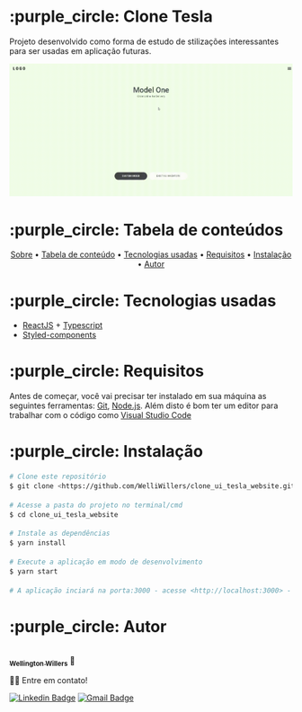 <div id="sobre"> 
  <h1>:purple_circle: Clone Tesla</h1>

  <p>
    Projeto desenvolvido como forma de estudo de stilizações interessantes para ser usadas em aplicação futuras.
  </p>
  
  <img src="https://github.com/WelliWillers/clone_ui_tesla_website/blob/main/public/git.gif">
</div>


<div id="tabela-de-conteudo"> 
  <h1>:purple_circle: Tabela de conteúdos</h1>
  
  <p align="center">
    <a href="#sobre">Sobre</a> •
    <a href="#tabela-de-conteudo"> Tabela de conteúdo</a> • 
    <a href="#tecnologias-usadas"> Tecnologias usadas</a> • 
    <a href="#requisitos"> Requisitos</a> • 
    <a href="#instalacao"> Instalação</a> • 
   <a href="#autor"> Autor</a>
  </p>
</div>


<div id="tecnologias-usadas"> 
  <h1> :purple_circle: Tecnologias usadas</h1>
 </div>
 
- [ReactJS](https://reactjs.org/) + [Typescript](https://www.typescriptlang.org/)
- [Styled-components](https://styled-components.com/)


<div id="requisitos"> 
  <h1>:purple_circle: Requisitos</h1>
</div>

Antes de começar, você vai precisar ter instalado em sua máquina as seguintes ferramentas:
[Git](https://git-scm.com), [Node.js](https://nodejs.org/en/). 
Além disto é bom ter um editor para trabalhar com o código como [Visual Studio Code](https://code.visualstudio.com/)

<div id="instalacao"> 
  <h1>:purple_circle: Instalação</h1>
</div>

```bash
# Clone este repositório
$ git clone <https://github.com/WelliWillers/clone_ui_tesla_website.git>

# Acesse a pasta do projeto no terminal/cmd
$ cd clone_ui_tesla_website

# Instale as dependências
$ yarn install

# Execute a aplicação em modo de desenvolvimento
$ yarn start

# A aplicação inciará na porta:3000 - acesse <http://localhost:3000> - **deve abrir automaticamente
```

<div id="autor"> 
  <h1>:purple_circle: Autor</h1>
</div>

<a href="https://github.com/WelliWillers">
 <img style="border-radius: 50%;" src="https://avatars.githubusercontent.com/u/40187751?s=60&v=4" width="100px;" alt=""/>
 <br />
 <sub><b>Wellington Willers</b></sub></a> 🚀

👋🏽 Entre em contato!

[![Linkedin Badge](https://img.shields.io/badge/-@Wellington-blue?style=flat-square&logo=Linkedin&logoColor=white&link=https://www.linkedin.com/in/wellington-willers-24302b199/)](https://www.linkedin.com/in/wellington-willers-24302b199/) 
[![Gmail Badge](https://img.shields.io/badge/-tgmarinho@gmail.com-c14438?style=flat-square&logo=Gmail&logoColor=white&link=mailto:wellington.willer@gmail.com)](mailto:wellington.willer@gmail.com)
